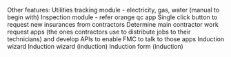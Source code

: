 Other features:
Utilities tracking module - electricity, gas, water (manual to begin with)
Inspection module - refer orange qc app
Single click button to request new insurances from contractors
Determine main contractor work request apps (the ones contractors use to distribute jobs to their technicians) and develop APIs to enable FMC to talk to those apps
Induction wizard
Induction wizard (induction)
Induction form (induction)